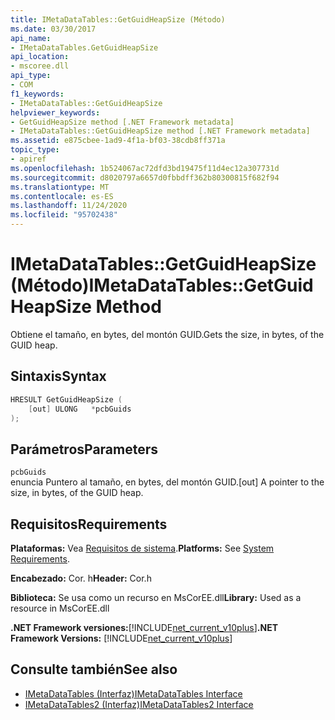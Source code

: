 ```yaml
---
title: IMetaDataTables::GetGuidHeapSize (Método)
ms.date: 03/30/2017
api_name:
- IMetaDataTables.GetGuidHeapSize
api_location:
- mscoree.dll
api_type:
- COM
f1_keywords:
- IMetaDataTables::GetGuidHeapSize
helpviewer_keywords:
- GetGuidHeapSize method [.NET Framework metadata]
- IMetaDataTables::GetGuidHeapSize method [.NET Framework metadata]
ms.assetid: e875cbee-1ad9-4f1a-bf03-38cdb8ff371a
topic_type:
- apiref
ms.openlocfilehash: 1b524067ac72dfd3bd19475f11d4ec12a307731d
ms.sourcegitcommit: d8020797a6657d0fbbdff362b80300815f682f94
ms.translationtype: MT
ms.contentlocale: es-ES
ms.lasthandoff: 11/24/2020
ms.locfileid: "95702438"
---
```

# <a name="imetadatatablesgetguidheapsize-method"></a><span data-ttu-id="fc8f0-102">IMetaDataTables::GetGuidHeapSize (Método)</span><span class="sxs-lookup"><span data-stu-id="fc8f0-102">IMetaDataTables::GetGuidHeapSize Method</span></span>

<span data-ttu-id="fc8f0-103">Obtiene el tamaño, en bytes, del montón GUID.</span><span class="sxs-lookup"><span data-stu-id="fc8f0-103">Gets the size, in bytes, of the GUID heap.</span></span>  
  
## <a name="syntax"></a><span data-ttu-id="fc8f0-104">Sintaxis</span><span class="sxs-lookup"><span data-stu-id="fc8f0-104">Syntax</span></span>  
  
```cpp  
HRESULT GetGuidHeapSize (  
    [out] ULONG   *pcbGuids  
);  
```  
  
## <a name="parameters"></a><span data-ttu-id="fc8f0-105">Parámetros</span><span class="sxs-lookup"><span data-stu-id="fc8f0-105">Parameters</span></span>  

 `pcbGuids`  
 <span data-ttu-id="fc8f0-106">enuncia Puntero al tamaño, en bytes, del montón GUID.</span><span class="sxs-lookup"><span data-stu-id="fc8f0-106">[out] A pointer to the size, in bytes, of the GUID heap.</span></span>  
  
## <a name="requirements"></a><span data-ttu-id="fc8f0-107">Requisitos</span><span class="sxs-lookup"><span data-stu-id="fc8f0-107">Requirements</span></span>  

 <span data-ttu-id="fc8f0-108">**Plataformas:** Vea [Requisitos de sistema](../../get-started/system-requirements.md).</span><span class="sxs-lookup"><span data-stu-id="fc8f0-108">**Platforms:** See [System Requirements](../../get-started/system-requirements.md).</span></span>  
  
 <span data-ttu-id="fc8f0-109">**Encabezado:** Cor. h</span><span class="sxs-lookup"><span data-stu-id="fc8f0-109">**Header:** Cor.h</span></span>  
  
 <span data-ttu-id="fc8f0-110">**Biblioteca:** Se usa como un recurso en MsCorEE.dll</span><span class="sxs-lookup"><span data-stu-id="fc8f0-110">**Library:** Used as a resource in MsCorEE.dll</span></span>  
  
 <span data-ttu-id="fc8f0-111">**.NET Framework versiones:**[!INCLUDE[net_current_v10plus](../../../../includes/net-current-v10plus-md.md)]</span><span class="sxs-lookup"><span data-stu-id="fc8f0-111">**.NET Framework Versions:** [!INCLUDE[net_current_v10plus](../../../../includes/net-current-v10plus-md.md)]</span></span>  
  
## <a name="see-also"></a><span data-ttu-id="fc8f0-112">Consulte también</span><span class="sxs-lookup"><span data-stu-id="fc8f0-112">See also</span></span>

- [<span data-ttu-id="fc8f0-113">IMetaDataTables (Interfaz)</span><span class="sxs-lookup"><span data-stu-id="fc8f0-113">IMetaDataTables Interface</span></span>](imetadatatables-interface.md)
- [<span data-ttu-id="fc8f0-114">IMetaDataTables2 (Interfaz)</span><span class="sxs-lookup"><span data-stu-id="fc8f0-114">IMetaDataTables2 Interface</span></span>](imetadatatables2-interface.md)
